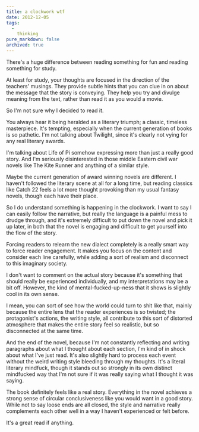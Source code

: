 ```yaml
---
title: a clockwork wtf
date: 2012-12-05
tags:
  -
    thinking
pure_markdown: false
archived: true
---
```


<p>
  There's a huge difference between reading something for fun and reading something for study.
</p>
<p>
  At least for study, your thoughts are focused in the direction of the teachers' musings. They provide subtle hints that you can clue in on about the message that the story is conveying. They help you try and divulge meaning from the text, rather than read it as you would a movie.
</p>
<p>
  So I'm not sure why I decided to read it.
</p>
<p>
  You always hear it being heralded as a literary triumph; a classic, timeless masterpiece. It's tempting, especially when the current generation of books is so pathetic. I'm not talking about Twilight, since it's clearly not vying for any real literary awards.
</p>
<p>
  I'm talking about Life of Pi somehow expressing more than just a really good story. And I'm seriously disinterested in those middle Eastern civil war novels like The Kite Runner and anything of a similar style.
</p>
<p>
  Maybe the current generation of award winning novels are different. I haven't followed the literary scene at all for a long time, but reading classics like Catch 22 feels a lot more thought provoking than my usual fantasy novels, though each have their place.
</p>
<p>
  So I do understand something is happening in the clockwork. I want to say I can easily follow the narrative, but really the language is a painful mess to drudge through, and it's extremely difficult to put down the novel and pick it up later, in both that the novel is engaging and difficult to get yourself into the flow of the story.
</p>
<p>
  Forcing readers to relearn the new dialect completely is a really smart way to force reader engagement. It makes you focus on the content and consider each line carefully, while adding a sort of realism and disconnect to this imaginary society.
</p>
<p>
  I don't want to comment on the actual story because it's something that should really be experienced individually, and my interpretations may be a bit off. However, the kind of mental-fucked-up-ness that it shows is slightly cool in its own sense.
</p>
<p>
  I mean, you can sort of see how the world could turn to shit like that, mainly because the entire lens that the reader experiences is so twisted; the protagonist's actions, the writing style, all contribute to this sort of distorted atmosphere that makes the entire story feel so realistic, but so disconnected at the same time.
</p>
<p>
  And the end of the novel, because I'm not constantly reflecting and writing paragraphs about what I thought about each section, I'm kind of in shock about what I've just read. It's also slightly hard to process each event without the weird writing style bleeding through my thoughts. It's a literal literary mindfuck, though it stands out so strongly in its own distinct mindfucked way that I'm not sure if it was really saying what I thought it was saying.
</p>
<p>
  The book definitely feels like a real story. Everything in the novel achieves a strong sense of circular conclusiveness like you would want in a good story. While not to say loose ends are all closed, the style and narrative really complements each other well in a way I haven't experienced or felt before.
</p>
<p>
  It's a great read if anything.
</p>
